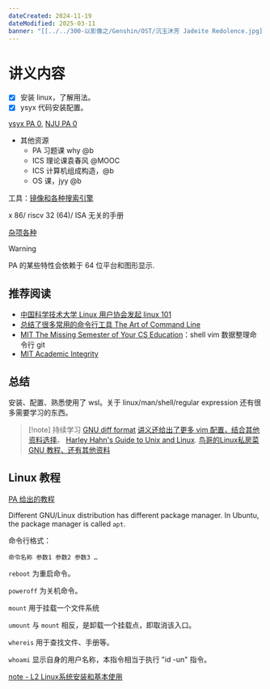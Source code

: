 ```yaml
---
dateCreated: 2024-11-19
dateModified: 2025-03-11
banner: "[[../../300-以影像之/Genshin/OST/沉玉沐芳 Jadeite Redolence.jpg]]"
---
```

# 讲义内容
- [x] 安装 linux，了解用法。
- [x] ysyx 代码安装配置。

<a href=" https://ysyx.oscc.cc/docs/ics-pa/PA0.html">ysyx PA 0</a>, <a href="https://nju-projectn.github.io/ics-pa-gitbook/ics2024/">NJU PA 0</a>

- 其他资源
	- PA 习题课 why @b
	- ICS 理论课袁春风 @MOOC
	- ICS 计算机组成构造，@b
	- OS 课，jyy @b

工具：<a href="https://dir.scmor.com/">镜像和各种搜索引擎</a>

x 86/ riscv 32 (64)/ ISA 无关的手册

<a href=" https://nju-projectn.github.io/ics-pa-gitbook/ics2024/blank.html">杂项各种</a>

> [!warning]
PA 的某些特性会依赖于 64 位平台和图形显示.

## 推荐阅读
- <a href=" https://101.ustclug.org/">中国科学技术大学 Linux 用户协会发起 linux 101</a>
- <a href="总结了很多常用的命令行工具">总结了很多常用的命令行工具 The Art of Command Line</a>
- <a href=" https://missing-semester-cn.github.io/">MIT The Missing Semester of Your CS Education</a>：shell vim 数据整理命令行 git
- <a href=" https://ysyx.oscc.cc/docs/ics-pa/PA0.html">MIT Academic Integrity</a>

## 总结

安装、配置、熟悉使用了 wsl。关于 linux/man/shell/regular expression 还有很多需要学习的东西。

> [!note] 持续学习
[GNU diff format](http://www.gnu.org/software/diffutils/manual/html_node/Unified-Format.html)
<a href=" https://nju-projectn.github.io/ics-pa-gitbook/ics2024/0.4.html">讲义还给出了更多 vim 配置，结合其他资料选择</a>。
[Harley Hahn's Guide to Unix and Linux](http://www.harley.com/books/sg3.html).
[鸟哥的Linux私房菜](http://linux.vbird.org/linux_basic)
> <a href=" https://linuxconfig.org/gdb-debugging-tutorial-for-beginners">GNU 教程、还有其他资料</a>

## Linux 教程

<a href=" https://ysyx.oscc.cc/docs/ics-pa/linux.html#%E5%9C%A8linux%E4%B8%8B%E7%BC%96%E5%86%99hello-world%E7%A8%8B%E5%BA%8F">PA 给出的教程</a>

Different GNU/Linux distribution has different package manager. In Ubuntu, the package manager is called `apt`.

命令行格式：

```shell
命令名称 参数1 参数2 参数3 …
```

`reboot` 为重启命令。

`poweroff` 为关机命令。

`mount` 用于挂载一个文件系统

`umount` 与 `mount` 相反，是卸载一个挂载点，即取消该入口。

`whereis` 用于查找文件、手册等。

`whoami` 显示自身的用户名称，本指令相当于执行 "id -un" 指令。


[note - L2 Linux系统安装和基本使用](note%20-%20L2%20Linux系统安装和基本使用.md)